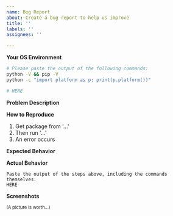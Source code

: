 ```yaml
---
name: Bug Report
about: Create a bug report to help us improve
title: ''
labels: ''
assignees: ''

---
```


**Your OS Environment**

```bash
# Please paste the output of the following commands:
python -V && pip -V
python -c "import platform as p; print(p.platform())"

# HERE
```

<!-- Feel free to add more information about your environment here -->

**Problem Description**

<!-- A clear and concise description of what the bug is. -->

**How to Reproduce**

<!-- Describe the steps to reproduce this bug. -->

1. Get package from '...'
2. Then run '...'
3. An error occurs


**Expected Behavior**

<!-- A clear and concise description of what you expected to happen. -->

**Actual Behavior**

<!-- A clear and concise description of what actually happened. -->

```
Paste the output of the steps above, including the commands themselves. 
HERE
```

**Screenshots**

<!-- If applicable, add screenshots to help explain your problem. -->
<!-- If the problem is graphical in nature, make sure to add a screenshot.-->

<sub>(A picture is worth...)</sub>
